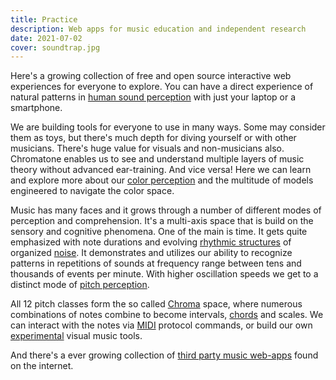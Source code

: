```yaml
---
title: Practice
description: Web apps for music education and independent research
date: 2021-07-02
cover: soundtrap.jpg
---
```


Here's a growing collection of free and open source interactive web experiences for everyone to explore. You can have a direct experience of natural patterns in [human sound perception](./sound/index.md) with just your laptop or a smartphone.

We are building tools for everyone to use in many ways. Some may consider them as toys, but there's much depth for diving yourself or with other musicians. There's huge value for visuals and non-musicians also. Chromatone enables us to see and understand multiple layers of music theory without advanced ear-training. And vice versa! Here we can learn and explore more about our [color perception](./color/index.md) and the multitude of models engineered to navigate the color space.

Music has many faces and it grows through a number of different modes of perception and comprehension. It's a multi-axis space that is build on the sensory and cognitive phenomena. One of the main is time. It gets quite emphasized with note durations and evolving [rhythmic structures](./rhythm/index.md) of organized [noise](./synth/noise/index.md). It demonstrates and utilizes our ability to recognize patterns in repetitions of sounds at frequency range between tens and thousands of events per minute. With higher oscillation speeds we get to a distinct mode of [pitch perception](./pitch/index.md).

All 12 pitch classes form the so called [Chroma](./chroma/index.md) space, where numerous combinations of notes combine to become intervals, [chords](./chord/index.md) and scales. We can interact with the notes via [MIDI](./midi/index.md) protocol commands, or build our own [experimental](./experiments/index.md) visual music tools.

And there's a ever growing collection of [third party music web-apps](./third-party/index.md) found on the internet.
